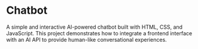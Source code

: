 # Chatbot
A simple and interactive AI-powered chatbot built with HTML, CSS, and JavaScript. This project demonstrates how to integrate a frontend interface with an AI API to provide human-like conversational experiences.

